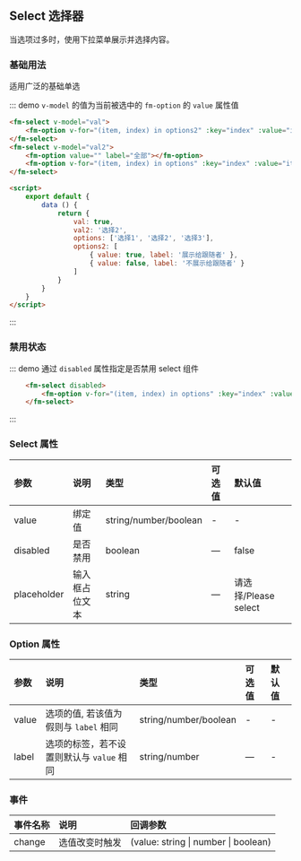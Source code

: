<script>
    export default {
        data () {
            return {
                val: true,
                val2: '选择2',
                options: ['选择1', '选择2', '选择3'],
                options2: [
                    { value: true, label: '展示给跟随者' },
                    { value: false, label: '不展示给跟随者' }
                ]
            }
        },

        mounted () {
            // setTimeout(() => {
            //     this.options = ['选择3', '选择4', '选择5'];
            // }, 2000)
        }
    }
</script>
## Select 选择器
当选项过多时，使用下拉菜单展示并选择内容。

### 基础用法
适用广泛的基础单选

::: demo `v-model` 的值为当前被选中的 `fm-option` 的 `value` 属性值
```html
<fm-select v-model="val">
    <fm-option v-for="(item, index) in options2" :key="index" :value="item.value" :label="item.label"></fm-option>
</fm-select>
<fm-select v-model="val2">
    <fm-option value="" label="全部"></fm-option>
    <fm-option v-for="(item, index) in options" :key="index" :value="item" :label="item"></fm-option>
</fm-select>

<script>
    export default {
        data () {
            return {
                val: true,
                val2: '选择2',
                options: ['选择1', '选择2', '选择3'],
                options2: [
                    { value: true, label: '展示给跟随者' },
                    { value: false, label: '不展示给跟随者' }
                ]
            }
        }
    }
</script>
```
:::

### 禁用状态
::: demo 通过 `disabled` 属性指定是否禁用 select 组件
```html
    <fm-select disabled>
        <fm-option v-for="(item, index) in options" :key="index" :value="item" :label="item"></fm-option>
    </fm-select>   
```
:::

### Select 属性
| 参数      | 说明          | 类型      | 可选值                           | 默认值  |
| :---------- | :-------------- | :---------- | :--------------------------------  | :-------- |
| value | 绑定值 | string/number/boolean | - | - |
| disabled | 是否禁用 | boolean | — | false |
| placeholder | 输入框占位文本	 | string | — | 请选择/Please select |

### Option 属性
| 参数      | 说明          | 类型      | 可选值                           | 默认值  |
| :---------- | :-------------- | :---------- | :--------------------------------  | :-------- |
| value | 选项的值, 若该值为假则与 `label` 相同 | string/number/boolean | - | - |
| label | 选项的标签，若不设置则默认与 `value` 相同 | string/number | — | - |

### 事件
| 事件名称	      | 说明          | 回调参数 |
| :---------- | :-------------- | :---------- |
| change | 选值改变时触发 | (value: string \| number \| boolean) |